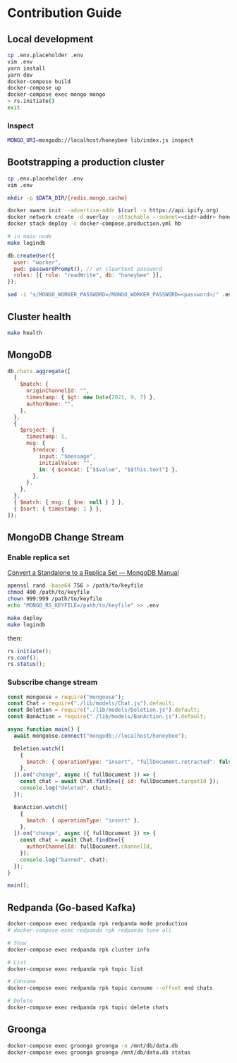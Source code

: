 # Contribution Guide

## Local development

```bash
cp .env.placeholder .env
vim .env
yarn install
yarn dev
docker-compose build
docker-compose up
docker-compose exec mongo mongo
> rs.initiate()
exit
```

### Inspect

```bash
MONGO_URI=mongodb://localhost/honeybee lib/index.js inspect
```

## Bootstrapping a production cluster

```bash
cp .env.placeholder .env
vim .env

mkdir -p $DATA_DIR/{redis,mongo,cache}

docker swarm init --advertise-addr $(curl -s https://api.ipify.org)
docker network create -d overlay --attachable --subnet=<cidr-addr> honeybee
docker stack deploy -c docker-compose.production.yml hb
```

```bash
# in main node
make logindb
```

```js
db.createUser({
  user: "worker",
  pwd: passwordPrompt(), // or cleartext password
  roles: [{ role: "readWrite", db: "honeybee" }],
});
```

```bash
sed -i "s/MONGO_WORKER_PASSWORD=/MONGO_WORKER_PASSWORD=<password>/" .env
```

## Cluster health

```bash
make health
```

## MongoDB

```js
db.chats.aggregate([
  {
    $match: {
      originChannelId: "",
      timestamp: { $gt: new Date(2021, 9, 7) },
      authorName: "",
    },
  },
  {
    $project: {
      timestamp: 1,
      msg: {
        $reduce: {
          input: "$message",
          initialValue: "",
          in: { $concat: ["$$value", "$$this.text"] },
        },
      },
    },
  },
  { $match: { msg: { $ne: null } } },
  { $sort: { timestamp: 1 } },
]);
```

## MongoDB Change Stream

### Enable replica set

[Convert a Standalone to a Replica Set — MongoDB Manual](https://docs.mongodb.com/manual/tutorial/convert-standalone-to-replica-set/)

```bash
openssl rand -base64 756 > /path/to/keyfile
chmod 400 /path/to/keyfile
chown 999:999 /path/to/keyfile
echo "MONGO_RS_KEYFILE=/path/to/keyfile" >> .env

make deploy
make logindb
```

then:

```js
rs.initiate();
rs.conf();
rs.status();
```

### Subscribe change stream

```js
const mongoose = require("mongoose");
const Chat = require("./lib/models/Chat.js").default;
const Deletion = require("./lib/models/Deletion.js").default;
const BanAction = require("./lib/models/BanAction.js").default;

async function main() {
  await mongoose.connect("mongodb://localhost/honeybee");

  Deletion.watch([
    {
      $match: { operationType: "insert", "fullDocument.retracted": false },
    },
  ]).on("change", async ({ fullDocument }) => {
    const chat = await Chat.findOne({ id: fullDocument.targetId });
    console.log("deleted", chat);
  });

  BanAction.watch([
    {
      $match: { operationType: "insert" },
    },
  ]).on("change", async ({ fullDocument }) => {
    const chat = await Chat.findOne({
      authorChannelId: fullDocument.channelId,
    });
    console.log("banned", chat);
  });
}

main();
```

## Redpanda (Go-based Kafka)

```bash
docker-compose exec redpanda rpk redpanda mode production
# docker-compose exec redpanda rpk redpanda tune all

# Show
docker-compose exec redpanda rpk cluster info

# List
docker-compose exec redpanda rpk topic list

# Consume
docker-compose exec redpanda rpk topic consume --offset end chats

# Delete
docker-compose exec redpanda rpk topic delete chats
```

## Groonga

```bash
docker-compose exec groonga groonga -n /mnt/db/data.db
docker-compose exec groonga groonga /mnt/db/data.db status
```

